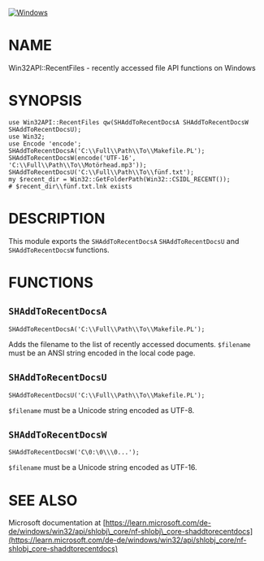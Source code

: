 
[![Windows](https://github.com/Corion/Win32API-RecentFiles/workflows/windows/badge.svg)](https://github.com/Corion/Win32API-RecentFiles/actions?query=workflow%3Awindows)

# NAME

Win32API::RecentFiles - recently accessed file API functions on Windows

# SYNOPSIS

    use Win32API::RecentFiles qw(SHAddToRecentDocsA SHAddToRecentDocsW SHAddToRecentDocsU);
    use Win32;
    use Encode 'encode';
    SHAddToRecentDocsA('C:\\Full\\Path\\To\\Makefile.PL');
    SHAddToRecentDocsW(encode('UTF-16', 'C:\\Full\\Path\\To\\Motörhead.mp3'));
    SHAddToRecentDocsU('C:\\Full\\Path\\To\\fünf.txt');
    my $recent_dir = Win32::GetFolderPath(Win32::CSIDL_RECENT());
    # $recent_dir\\fünf.txt.lnk exists

# DESCRIPTION

This module exports the `SHAddToRecentDocsA`
`SHAddToRecentDocsU` and `SHAddToRecentDocsW` functions.

# FUNCTIONS

## `SHAddToRecentDocsA`

    SHAddToRecentDocsA('C:\\Full\\Path\\To\\Makefile.PL');
    

Adds the filename to the list of recently accessed documents.
`$filename` must be an ANSI string encoded in the local code page.

## `SHAddToRecentDocsU`

    SHAddToRecentDocsU('C:\\Full\\Path\\To\\Makefile.PL');

`$filename` must be a Unicode string encoded as UTF-8.

## `SHAddToRecentDocsW`

    SHAddToRecentDocsW('C\0:\0\\\0...');

`$filename` must be a Unicode string encoded as UTF-16.

# SEE ALSO

Microsoft documentation at [https://learn.microsoft.com/de-de/windows/win32/api/shlobj\_core/nf-shlobj\_core-shaddtorecentdocs](https://learn.microsoft.com/de-de/windows/win32/api/shlobj_core/nf-shlobj_core-shaddtorecentdocs)
